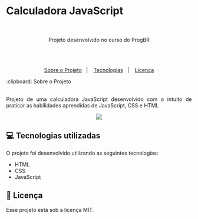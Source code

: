 # Calculadora JavaScript
<br>
<br>
<div align="center">
   Projeto desenvolvido no curso do ProgBR
</div>
<br>

<br>
<br>

<p align="center">
  <a href="#clipboard-Sobre-o-Projeto">Sobre o Projeto</a>&nbsp;&nbsp;&nbsp;|&nbsp;&nbsp;&nbsp;
  <a href="#computer-Tecnologias-utilizadas">Tecnologias</a>&nbsp;&nbsp;&nbsp;|&nbsp;&nbsp;&nbsp;
  <a href="#closed-book-Licença">Licença</a>
</p>
:clipboard: Sobre o Projeto
<br>
<br>
<p align="justify"> Projeto de uma calculadora JavaScript desenvolvido com o intuito de praticar as habilidades aprendidas de JavaScript, CSS e HTML</p>


<div align="center">
   <img src="https://user-images.githubusercontent.com/97189415/152211213-1ea43dd6-61ea-4b28-9da1-6993261f17e4.png">
</div>


## :computer: Tecnologias utilizadas

O projeto foi desenvolvido utilizando as seguintes tecnologias:

- HTML
- CSS
- JavaScript

## :closed_book: Licença

Esse projeto está sob a licença MIT.
